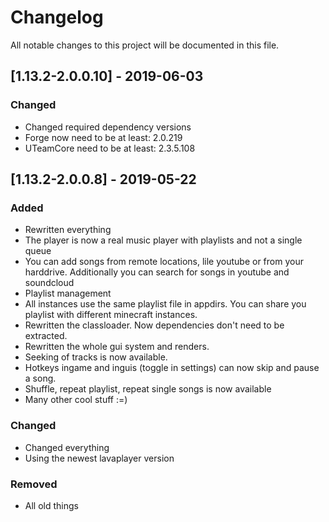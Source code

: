 # Changelog
All notable changes to this project will be documented in this file.

## [1.13.2-2.0.0.10] - 2019-06-03
### Changed
- Changed required dependency versions
- Forge now need to be at least: 2.0.219
- UTeamCore need to be at least: 2.3.5.108

## [1.13.2-2.0.0.8] - 2019-05-22
### Added
- Rewritten everything
- The player is now a real music player with playlists and not a single queue
- You can add songs from remote locations, lile youtube or from your harddrive. Additionally you can search for songs in youtube and soundcloud
- Playlist management
- All instances use the same playlist file in appdirs. You can share you playlist with different minecraft instances.
- Rewritten the classloader. Now dependencies don't need to be extracted.
- Rewritten the whole gui system and renders.
- Seeking of tracks is now available.
- Hotkeys ingame and inguis (toggle in settings) can now skip and pause a song.
- Shuffle, repeat playlist, repeat single songs is now available
- Many other cool stuff :=)

### Changed
- Changed everything
- Using the newest lavaplayer version

### Removed
- All old things
